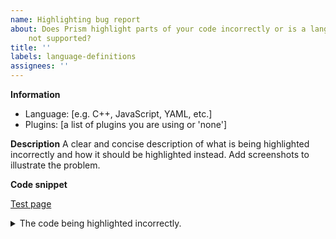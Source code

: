 ```yaml
---
name: Highlighting bug report
about: Does Prism highlight parts of your code incorrectly or is a language feature
    not supported?
title: ''
labels: language-definitions
assignees: ''
---
```


**Information**

- Language: [e.g. C++, JavaScript, YAML, etc.]
- Plugins: [a list of plugins you are using or 'none']

<!--
Please verify that the problem still occurs in the latest version of Prism.

You can check this using the [test page](https://prismjs.com/test.html) or by getting the latest version at our [download page](https://prismjs.com/download.html).
-->

**Description**
A clear and concise description of what is being highlighted incorrectly and how it should be highlighted instead. Add screenshots to illustrate the problem.

**Code snippet**

<!--
Please add a link to the [test page](https://prismjs.com/test.html) that reproduces your issue (hover over "Share" and insert the link below).
-->

[Test page]()

<details>
<summary>The code being highlighted incorrectly.</summary>

```
Your code goes here
```

</details>
